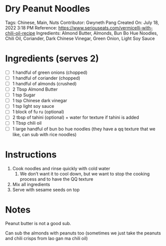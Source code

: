 # Dry Peanut Noodles

Tags: Chinese, Main, Nuts
Contributor: Gwyneth Pang
Created On: July 18, 2022 3:18 PM
Reference: https://www.seriouseats.com/vermicelli-with-chili-oil-recipe
Ingredients: Almond Butter, Almonds, Bun Bo Hue Noodles, Chili Oil, Coriander, Dark Chinese Vinegar, Green Onion, Light Soy Sauce

# Ingredients (serves 2)

- [ ]  1 handful of green onions (chopped)
- [ ]  1 handful of coriander (chopped)
- [ ]  1 handful of almonds (crushed)
- [ ]  2 Tbsp Almond Butter
- [ ]  1 tsp Sugar
- [ ]  1 tsp Chinese dark vinegar
- [ ]  1 tsp light soy sauce
- [ ]  1 block of fu ru (optional)
- [ ]  2 tbsp of tahini (optional) + water for texture if tahini is added
- [ ]  1 Tbsp chili oil
- [ ]  1 large handful of bun bo hue noodles (they have a qq texture that we like, can sub with rice noodles)

# Instructions

1. Cook noodles and rinse quickly with cold water
    1. We don’t want it to cool down, but we want to stop the cooking process and to have the QQ texture
2. Mix all ingredients
3. Serve with sesame seeds on top

# Notes

Peanut butter is not a good sub.

Can sub the almonds with peanuts too (sometimes we just take the peanuts and chili crisps from lao gan ma chili oil)